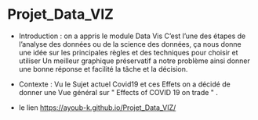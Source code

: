 # Projet_Data_VIZ

- Introduction :
on a appris le module Data Vis  C’est l’une des étapes de l’analyse des données ou de la science des données,
ça nous donne une idée sur les principales règles et des techniques pour choisir et utiliser 
Un meilleur graphique préservatif a notre problème ainsi donner une bonne réponse et facilité la tâche et la décision.

- Contexte :
 Vu le Sujet actuel Covid19 et ces Effets on a décidé de donner une Vue  général sur " Effects of COVID 19 on trade " .
 
 - le lien
  https://ayoub-k.github.io/Projet_Data_VIZ/
 
 
